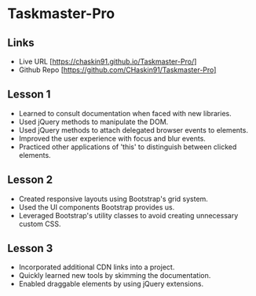 # Taskmaster-Pro

## Links
* Live URL [https://chaskin91.github.io/Taskmaster-Pro/]
* Github Repo [https://github.com/CHaskin91/Taskmaster-Pro]

## Lesson 1
* Learned to consult documentation when faced with new libraries.
* Used jQuery methods to manipulate the DOM.
* Used jQuery methods to attach delegated browser events to elements.
* Improved the user experience with focus and blur events.
* Practiced other applications of 'this' to distinguish between clicked elements.

## Lesson 2
* Created responsive layouts using Bootstrap's grid system.
* Used the UI components Bootstrap provides us.
* Leveraged Bootstrap's utility classes to avoid creating unnecessary custom CSS.

## Lesson 3
* Incorporated additional CDN links into a project.
* Quickly learned new tools by skimming the documentation.
* Enabled draggable elements by using jQuery extensions.